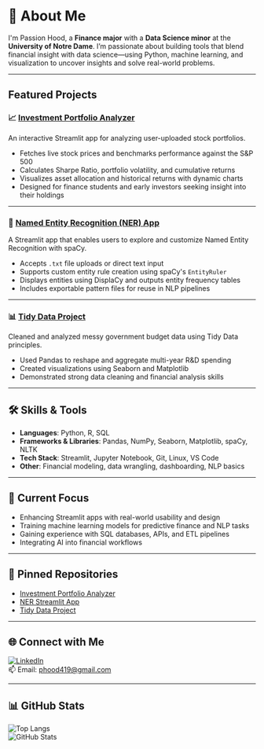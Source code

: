 
# 👋 About Me

I'm Passion Hood, a **Finance major** with a **Data Science minor** at the **University of Notre Dame**. I’m passionate about building tools that blend financial insight with data science—using Python, machine learning, and visualization to uncover insights and solve real-world problems.

---

## Featured Projects

### 📈 [Investment Portfolio Analyzer](https://hood-python-portfolio-gakbykrqbswuofpa7gnzef.streamlit.app/)
An interactive Streamlit app for analyzing user-uploaded stock portfolios.

- Fetches live stock prices and benchmarks performance against the S&P 500
- Calculates Sharpe Ratio, portfolio volatility, and cumulative returns
- Visualizes asset allocation and historical returns with dynamic charts
- Designed for finance students and early investors seeking insight into their holdings

---

### 🧠 [Named Entity Recognition (NER) App](https://hood-python-portfolio-chfnvfg4lpz5zora763kvf.streamlit.app/)
A Streamlit app that enables users to explore and customize Named Entity Recognition with spaCy.

- Accepts `.txt` file uploads or direct text input
- Supports custom entity rule creation using spaCy's `EntityRuler`
- Displays entities using DisplaCy and outputs entity frequency tables
- Includes exportable pattern files for reuse in NLP pipelines

---

### 📊 [Tidy Data Project](https://github.com/passionhood/Hood-Python-Portfolio/tree/main/TidyData-Project-main)
Cleaned and analyzed messy government budget data using Tidy Data principles.

- Used Pandas to reshape and aggregate multi-year R&D spending
- Created visualizations using Seaborn and Matplotlib
- Demonstrated strong data cleaning and financial analysis skills

---

## 🛠 Skills & Tools

- **Languages**: Python, R, SQL  
- **Frameworks & Libraries**: Pandas, NumPy, Seaborn, Matplotlib, spaCy, NLTK  
- **Tech Stack**: Streamlit, Jupyter Notebook, Git, Linux, VS Code  
- **Other**: Financial modeling, data wrangling, dashboarding, NLP basics

---

## 🎯 Current Focus

- Enhancing Streamlit apps with real-world usability and design
- Training machine learning models for predictive finance and NLP tasks
- Gaining experience with SQL databases, APIs, and ETL pipelines
- Integrating AI into financial workflows

---

## 📌 Pinned Repositories

- [Investment Portfolio Analyzer](https://github.com/passionhood/Hood-Python-Portfolio/tree/main/PortfolioAnalyzer)
- [NER Streamlit App](https://github.com/passionhood/Hood-Python-Portfolio/tree/main/NER_App)
- [Tidy Data Project](https://github.com/passionhood/Hood-Python-Portfolio/tree/main/TidyData-Project-main)

---

## 🌐 Connect with Me

[![LinkedIn](https://img.shields.io/badge/LinkedIn-PassionHood-blue?logo=linkedin)](https://www.linkedin.com/in/passionhood/)  
📫 Email: [phood419@gmail.com](mailto:phood419@gmail.com)

---

## 📊 GitHub Stats

![Top Langs](https://github-readme-stats.vercel.app/api/top-langs/?username=passionhood&hide=java,html&title_color=ffffff&text_color=c9cacc&icon_color=2bbc8a&bg_color=1d1f21)  
![GitHub Stats](https://github-readme-stats.vercel.app/api?username=passionhood&theme=highcontrast&show_icons=true&count_private=true)
